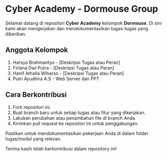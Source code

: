 # Cyber Academy - Dormouse Group

Selamat datang di repositori **Cyber Academy** kelompok **Dormouse**.  Di sini kami akan mengerjakan dan mendokumentasikan tugas-tugas yang diberikan.

## Anggota Kelompok
1. Harsya Brahmantyo - [Deskripsi Tugas atau Peran]
2. Firlana Dwi Putra - [Deskripsi Tugas atau Peran]
3. Hanif Athalla Wiharso - [Deskripsi Tugas atau Peran]
4. Putri Ayudhira A.S - Web Server dan PPT

## Cara Berkontribusi
1. Fork repositori ini.
2. Buat branch baru untuk setiap tugas atau fitur yang dikerjakan.
3. Lakukan perubahan atau penambahan file di branch Anda.
4. Kirimkan pull request ke repositori ini untuk penggabungan.

Pastikan untuk mendokumentasikan pekerjaan Anda di dalam folder tugas/modul yang relevan.

Terima kasih telah berkontribusi dalam repository ini!
